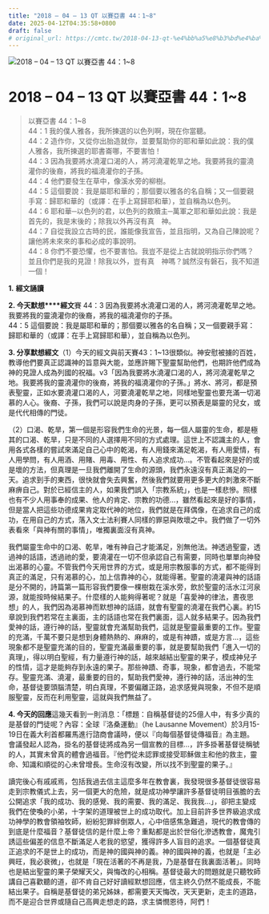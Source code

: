 ```yaml
---
title: "2018 – 04 – 13 QT 以賽亞書 44：1~8"
date: 2025-04-12T04:35:58+0800
draft: false
# original_url: https://cmtc.tw/2018-04-13-qt-%e4%bb%a5%e8%b3%bd%e4%ba%9e%e6%9b%b8-44%ef%bc%9a18
---
```


![2018 – 04 – 13 QT 以賽亞書 44：1~8](/images/qt.jpg   "2018 – 04 – 13 QT 以賽亞書 44：1~8")

# 2018 – 04 – 13 QT 以賽亞書 44：1~8

> 以賽亞書 44：1~8  
> 44：1 我的僕人雅各，我所揀選的以色列啊，現在你當聽。  
> 44：2 造作你，又從你出胎造就你，並要幫助你的耶和華如此說：我的僕人雅各，我所揀選的耶書崙哪，不要害怕！  
> 44：3 因為我要將水澆灌口渴的人，將河澆灌乾旱之地。我要將我的靈澆灌你的後裔，將我的福澆灌你的子孫。  
> 44：4 他們要發生在草中，像溪水旁的柳樹。  
> 44：5 這個要說：我是屬耶和華的；那個要以雅各的名自稱；又一個要親手寫：歸耶和華的（或譯：在手上寫歸耶和華），並自稱為以色列。  
> 44：6 耶和華─以色列的君，以色列的救贖主─萬軍之耶和華如此說：我是首先的，我是末後的；除我以外再沒有真　神。  
> 44：7 自從我設立古時的民，誰能像我宣告，並且指明，又為自己陳說呢？讓他將未來來的事和必成的事說明。  
> 44：8 你們不要恐懼，也不要害怕。我豈不是從上古就說明指示你們嗎？並且你們是我的見證！除我以外，豈有真　神嗎？誠然沒有磐石，我不知道一個！

**1.** **經文誦讀**

**2. 今天默想****經文**賽 44：3 因為我要將水澆灌口渴的人，將河澆灌乾旱之地。我要將我的靈澆灌你的後裔，將我的福澆灌你的子孫。  
44：5 這個要說：我是屬耶和華的；那個要以雅各的名自稱；又一個要親手寫：歸耶和華的（或譯：在手上寫歸耶和華），並自稱為以色列。

**3. 分享默想經文**（1）今天的經文與前天賽43：1~13很類似。神安慰被擄的百姓，教導他們要真正認識神的旨意與大能，並應許賜下聖靈幫助他們，也期許他們成為神的見證人成為列國的祝福。v3「因為我要將水澆灌口渴的人，將河澆灌乾旱之地。我要將我的靈澆灌你的後裔，將我的福澆灌你的子孫。」將水、將河，都是預表聖靈，正如水要澆灌口渴的人，河要澆灌乾旱之地，同樣地聖靈也要充滿一切渴慕的人心。後裔、子孫，我們可以說是肉身的子孫，更可以預表是屬靈的兒女，或是代代相傳的門徒。

（2）口渴、乾旱，第一個是形容我們生命的光景，每一個人屬靈的生命，都是極其的口渴、乾旱，只是不同的人選擇用不同的方式處理。這世上不認識主的人，會用各式各樣的嘗試來滿足自己心中的乾渴，有人用錢來滿足乾渴，有人用愛情，有人用學問，有人用酒、用賭、用毒、用性、有人追求成功…。不管看起來是好的或是壞的方法，但真理是一旦我們離開了生命的源頭，我們永遠沒有真正滿足的一天。追求到手的東西，很快就會失去興奮，然後我們就要用更多更大的刺激來不斷麻痹自己。對於已經信主的人，如果我們誤入「宗教系統」，也是一樣悲慘。照樣也有不少人用事奉的成果、他人的肯定、宗教的功德…，雖然看起來是好的事情，但是當人把這些功德成果肯定取代神的地位，我們就是在拜偶像，在追求自己的成功，在用自己的方式，落入文士法利賽人同樣的罪惡與敗壞之中。我們做了一切外表看來「與神有關的事情」，唯獨裏面沒有真神。

我們屬靈生命中的口渴、乾旱，唯有神自己才能滿足，別無他法。神透過聖靈，透過神的話語，透過祂的愛，要澆灌在一切不但承認自己有需要，同時也單單向神發出渴慕的心靈。不管我們今天用世界的方式，或是用宗教服事的方式，都不能得到真正的滿足，只有渴慕的心，加上信靠神的心，就能得著。聖靈的澆灌與神的話語是分不開的，詩篇第一篇形容我們要像一棵樹栽在溪水旁，飲於聖靈的活水江河泉源，就能按時候結果子。什麼樣的人能夠得著呢？就是「喜愛神的律法，晝夜思想」的人，我們因為渴慕神而默想神的話語，就會有聖靈的澆灌在我們心裏。約15章說到我們若常在主裏面，主的話語也常在我們裏面，這人就多結果子。因為我們愛神的話，遵行神的話，聖靈就會充滿幫助我們，這就是聖靈最重要的工作。聖靈的充滿，千萬不要只是想到身體熱熱的、麻麻的，或是有神蹟，或是方言…，這些現象都不是聖靈充滿的目的，聖靈充滿最重要的事，就是要幫助我們「進入一切的真理」，得以明白聖經，有力量遵行神的話，越來越結出聖靈的果子，模成神兒子的性情，這才是能夠存到永遠的果子。那些神蹟、奇事，現象，都會過去，不能常存。聖靈充滿、澆灌，最重要的目的，幫助我們愛神，遵行神的話，活出神的生命，基督徒要頭腦清楚，明白真理，不要偏離正路，追求感覺與現象，不但不是順服聖靈，反而在利用聖靈，這就與我們無益了。

**4. 今天的回應**這幾天看到一則消息：「標題：自稱基督徒的25億人中，有多少真的是基督的門徒呢？內容：全球『洛桑運動』（he Lausanne Movement）於3月15-19日在義大利首都羅馬進行諮商會議時，便以『向每個基督徒傳福音』為主題。會議發起人認為，掛名的基督徒將成為另一個宣教的目標…，許多掛著基督徒稱號的人，其實未曾真的體會過福音。『他們從未認罪或接受耶穌做主和他的救主，靈命、知識和順從的心未曾增長。生命沒有改變，所以找不到聖靈的果子。』

讀完後心有戚戚焉，包括我過去信主這麼多年在教會裏，我發現很多基督徒很容易走到宗教儀式上去，另一個更大的危險，就是成功神學讓許多基督徒明目張膽的去公開追求「我的成功、我的感覺、我的需要、我的滿足、我我我…」，卻把主變成我們在使喚的小弟，十字架的道理被世上的成功取代。加上目前許多世界級追求成功神學的教會領袖牧師，紛紛犯罪絆倒眾人，心中倍感焦急難過，現代的教會傳的到底是什麼福音？基督徒信的是什麼上帝？重點都是出於世俗化滲透教會，魔鬼引誘這些偏差的信息不斷滿足人老我的慾望，獲得許多人盲目的追求。一個基督徒真正追求的不是世上的成功，而是神的國與神的義。神的國與神的義，也就是「主必興旺，我必衰微」，也就是「現在活著的不再是我，乃是基督在我裏面活著」。同時也是結出聖靈的果子榮耀天父，與悔改的心相稱。基督徒最大的問題就是只聽牧師講自己喜歡聽的道，卻不肯自己好好讀經默想回應，信主終久仍然不能成長，不能結出果子。自稱是基督徒的弟兄姊妹，都需要天天悔改，天天更新，走主的道路，而不是迎合世界或隨自己高興走想走的路，求主憐憫恩待，阿們！